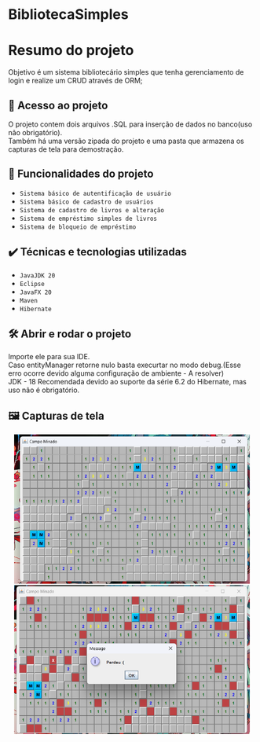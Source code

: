 # BibliotecaSimples

# Resumo do projeto
Objetivo é um sistema bibliotecário simples que tenha gerenciamento de login e realize um CRUD através de ORM;

## 📁 Acesso ao projeto
O projeto contem dois arquivos .SQL para inserção de dados no banco(uso não obrigatório).<br/>
Também há uma versão zipada do projeto e uma pasta que armazena os capturas de tela para demostração.
## 🔨 Funcionalidades do projeto
- `Sistema básico de autentificação de usuário`
- `Sistema básico de cadastro de usuários`
- `Sistema de cadastro de livros e alteração`
- `Sistema de empréstimo simples de livros`
- `Sistema de bloqueio de empréstimo `

## ✔️ Técnicas e tecnologias utilizadas

- ``JavaJDK 20``
- ``Eclipse``
- ``JavaFX 20``
- ``Maven``
- ``Hibernate``

## 🛠️ Abrir e rodar o projeto
Importe ele para sua IDE.<br/>
Caso entityManager retorne nulo basta execurtar no modo debug.(Esse erro ocorre devido alguma configuração de ambiente - A resolver) <br/>
JDK - 18 Recomendada devido ao suporte da série 6.2 do Hibernate, mas uso não é obrigatório.

## 🖼️ Capturas de tela
<p align="center">
  <img src= https://github.com/EmersonLucas/Campo-Minado/blob/main/CampoMinadoSwing/screenshots/1.png  width="480" >
  <img src= https://github.com/EmersonLucas/Campo-Minado/blob/main/CampoMinadoSwing/screenshots/2.png width="480" >
</p>
